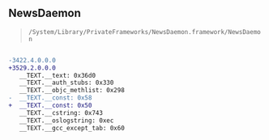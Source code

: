 ## NewsDaemon

> `/System/Library/PrivateFrameworks/NewsDaemon.framework/NewsDaemon`

```diff

-3422.4.0.0.0
+3529.2.0.0.0
   __TEXT.__text: 0x36d0
   __TEXT.__auth_stubs: 0x330
   __TEXT.__objc_methlist: 0x298
-  __TEXT.__const: 0x58
+  __TEXT.__const: 0x50
   __TEXT.__cstring: 0x743
   __TEXT.__oslogstring: 0xec
   __TEXT.__gcc_except_tab: 0x60

```
